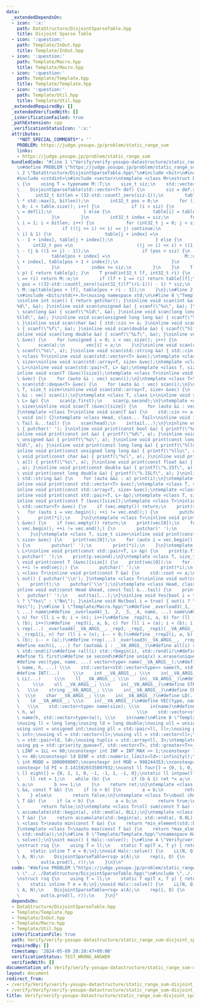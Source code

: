 ```yaml
---
data:
  _extendedDependsOn:
  - icon: ':x:'
    path: DataStructure/DisjointSparseTable.hpp
    title: Disjoint Sparse Table
  - icon: ':question:'
    path: Template/InOut.hpp
    title: Template/InOut.hpp
  - icon: ':question:'
    path: Template/Macro.hpp
    title: Template/Macro.hpp
  - icon: ':question:'
    path: Template/Template.hpp
    title: Template/Template.hpp
  - icon: ':question:'
    path: Template/Util.hpp
    title: Template/Util.hpp
  _extendedRequiredBy: []
  _extendedVerifiedWith: []
  _isVerificationFailed: true
  _pathExtension: cpp
  _verificationStatusIcon: ':x:'
  attributes:
    '*NOT_SPECIAL_COMMENTS*': ''
    PROBLEM: https://judge.yosupo.jp/problem/static_range_sum
    links:
    - https://judge.yosupo.jp/problem/static_range_sum
  bundledCode: "#line 1 \"Verify/verify-yosupo-datastructure/static_range_sum-disjoint_sparse_table.test.cpp\"\
    \n#define PROBLEM \"https://judge.yosupo.jp/problem/static_range_sum\"\n#line\
    \ 2 \"DataStructure/DisjointSparseTable.hpp\"\n#include <bit>\n#include <cstddef>\n\
    #include <cstdint>\n#include <vector>\ntemplate <class M>\nstruct DisjointSparseTable\
    \ {\n    using T = typename M::T;\n    size_t siz;\n    std::vector<T> table;\n\
    \    DisjointSparseTable(std::vector<T> def) {\n        siz = def.size();\n  \
    \      int32_t bitlen = (32-std::countl_zero(siz-1));\n        table.resize(siz\
    \ * std::max(1, bitlen));\n        int32_t pos = 0;\n        for (int32_t i =\
    \ 0; i < table.size(); i++) {\n            if (i < siz) {\n                table[i]\
    \ = def[i];\n            } else {\n                table[i] = table[i - siz];\n\
    \            }\n        }\n        int32_t index = siz;\n        for (int32_t\
    \ i = 1; i < bitlen; i++) {\n            for (int32_t j = 0; j < siz; j++) {\n\
    \                if (((j >> i) << i) == j) continue;\n                if ((j >>\
    \ i) & 1) {\n                    table[j + index] =\n                        M::op(table[j\
    \ - 1 + index], table[j + index]);\n                } else {\n               \
    \     int32_t pos =\n                        ((j >> i) << i) + ((1 << i) - 1)\
    \ - (j & ((1 << i) - 1));\n                    if (pos < siz) {\n            \
    \            table[pos + index] =\n                            M::op(table[pos\
    \ + index], table[pos + 1 + index]);\n                    }\n                }\n\
    \            }\n            index += siz;\n        }\n    }\n    T get(int32_t\
    \ p) { return table[p]; }\n    T prod(int32_t lf, int32_t ri) {\n        if (lf\
    \ == ri) return M::e;\n        if (lf + 1 == ri) return table[lf];\n        int32_t\
    \ pos = ((32-std::countl_zero((uint32_t)lf^(ri-1))) - 1) * siz;\n        return\
    \ M::op(table[pos + lf], table[pos + ri - 1]);\n    }\n};\n#line 2 \"Template/Template.hpp\"\
    \n#include <bits/stdc++.h>\nusing namespace std;\n\n#line 8 \"Template/InOut.hpp\"\
    \ninline int scan() { return getchar(); }\ninline void scan(int &a) { scanf(\"\
    %d\", &a); }\ninline void scan(unsigned &a) { scanf(\"%u\", &a); }\ninline void\
    \ scan(long &a) { scanf(\"%ld\", &a); }\ninline void scan(long long &a) { scanf(\"\
    %lld\", &a); }\ninline void scan(unsigned long long &a) { scanf(\"%llu\", &a);\
    \ }\ninline void scan(char &a) { std::cin >> a; }\ninline void scan(float &a)\
    \ { scanf(\"%f\", &a); }\ninline void scan(double &a) { scanf(\"%lf\", &a); }\n\
    inline void scan(long double &a) { scanf(\"%Lf\", &a); }\ninline void scan(std::vector<bool>\
    \ &vec) {\n    for (unsigned i = 0; i < vec.size(); i++) {\n        int a;\n \
    \       scan(a);\n        vec[i] = a;\n    }\n}\ninline void scan(char a[]) {\
    \ scanf(\"%s\", a); }\ninline void scan(std::string &a) { std::cin >> a; }\ntemplate\
    \ <class T>\ninline void scan(std::vector<T> &vec);\ntemplate <class T, size_t\
    \ size>\ninline void scan(std::array<T, size> &vec);\ntemplate <class T, class\
    \ L>\ninline void scan(std::pair<T, L> &p);\ntemplate <class T, size_t size>\n\
    inline void scan(T (&vec)[size]);\ntemplate <class T>\ninline void scan(std::vector<T>\
    \ &vec) {\n    for (auto &i : vec) scan(i);\n}\ntemplate <class T>\ninline void\
    \ scan(std::deque<T> &vec) {\n    for (auto &i : vec) scan(i);\n}\ntemplate <class\
    \ T, size_t size>\ninline void scan(std::array<T, size> &vec) {\n    for (auto\
    \ &i : vec) scan(i);\n}\ntemplate <class T, class L>\ninline void scan(std::pair<T,\
    \ L> &p) {\n    scan(p.first);\n    scan(p.second);\n}\ntemplate <class T, size_t\
    \ size>\ninline void scan(T (&vec)[size]) {\n    for (auto &i : vec) scan(i);\n\
    }\ntemplate <class T>\ninline void scan(T &a) {\n    std::cin >> a;\n}\ninline\
    \ void in() {}\ntemplate <class Head, class... Tail>\ninline void in(Head &head,\
    \ Tail &...tail) {\n    scan(head);\n    in(tail...);\n}\ninline void print()\
    \ { putchar(' '); }\ninline void print(const bool &a) { printf(\"%d\", a); }\n\
    inline void print(const int &a) { printf(\"%d\", a); }\ninline void print(const\
    \ unsigned &a) { printf(\"%u\", a); }\ninline void print(const long &a) { printf(\"\
    %ld\", a); }\ninline void print(const long long &a) { printf(\"%lld\", a); }\n\
    inline void print(const unsigned long long &a) { printf(\"%llu\", a); }\ninline\
    \ void print(const char &a) { printf(\"%c\", a); }\ninline void print(const char\
    \ a[]) { printf(\"%s\", a); }\ninline void print(const float &a) { printf(\"%.15f\"\
    , a); }\ninline void print(const double &a) { printf(\"%.15f\", a); }\ninline\
    \ void print(const long double &a) { printf(\"%.15Lf\", a); }\ninline void print(const\
    \ std::string &a) {\n    for (auto &&i : a) print(i);\n}\ntemplate <class T>\n\
    inline void print(const std::vector<T> &vec);\ntemplate <class T, size_t size>\n\
    inline void print(const std::array<T, size> &vec);\ntemplate <class T, class L>\n\
    inline void print(const std::pair<T, L> &p);\ntemplate <class T, size_t size>\n\
    inline void print(const T (&vec)[size]);\ntemplate <class T>\ninline void print(const\
    \ std::vector<T> &vec) {\n    if (vec.empty()) return;\n    print(vec[0]);\n \
    \   for (auto i = vec.begin(); ++i != vec.end();) {\n        putchar(' ');\n \
    \       print(*i);\n    }\n}\ntemplate <class T>\ninline void print(const std::deque<T>\
    \ &vec) {\n    if (vec.empty()) return;\n    print(vec[0]);\n    for (auto i =\
    \ vec.begin(); ++i != vec.end();) {\n        putchar(' ');\n        print(*i);\n\
    \    }\n}\ntemplate <class T, size_t size>\ninline void print(const std::array<T,\
    \ size> &vec) {\n    print(vec[0]);\n    for (auto i = vec.begin(); ++i != vec.end();)\
    \ {\n        putchar(' ');\n        print(*i);\n    }\n}\ntemplate <class T, class\
    \ L>\ninline void print(const std::pair<T, L> &p) {\n    print(p.first);\n   \
    \ putchar(' ');\n    print(p.second);\n}\ntemplate <class T, size_t size>\ninline\
    \ void print(const T (&vec)[size]) {\n    print(vec[0]);\n    for (auto i = vec;\
    \ ++i != end(vec);) {\n        putchar(' ');\n        print(*i);\n    }\n}\ntemplate\
    \ <class T>\ninline void print(const T &a) {\n    std::cout << a;\n}\ninline void\
    \ out() { putchar('\\n'); }\ntemplate <class T>\ninline void out(const T &t) {\n\
    \    print(t);\n    putchar('\\n');\n}\ntemplate <class Head, class... Tail>\n\
    inline void out(const Head &head, const Tail &...tail) {\n    print(head);\n \
    \   putchar(' ');\n    out(tail...);\n}\ninline void Yes(bool i = true) { out(i\
    \ ? \"Yes\" : \"No\"); }\ninline void No(bool i = true) { out(i ? \"No\" : \"\
    Yes\"); }\n#line 1 \"Template/Macro.hpp\"\n#define _overload3(_1, _2, _3, name,\
    \ ...) name\n#define _overload4(_1, _2, _3, _4, name, ...) name\n#define _rep1(i,\
    \ n) for (ll i = 0; i < (n); i++)\n#define _rep2(i, a, b) for (ll i = (a); i <\
    \ (b); i++)\n#define _rep3(i, a, b, c) for (ll i = (a); i < (b); i += (c))\n#define\
    \ rep(...) _overload4(__VA_ARGS__, _rep3, _rep2, _rep1)(__VA_ARGS__)\n#define\
    \ _rrep1(i, n) for (ll i = (n); i-- > 0;)\n#define _rrep2(i, a, b) for (ll i =\
    \ (b); i-- > (a);)\n#define rrep(...) _overload3(__VA_ARGS__, _rrep2, _rrep1)(__VA_ARGS__)\n\
    #define each(i, ...) for (auto&& i : __VA_ARGS__)\n#define all(i) std::begin(i),\
    \ std::end(i)\n#define rall(i) std::rbegin(i), std::rend(i)\n#define len(x) ((int)(x).size())\n\
    #define fi first\n#define se second\n#define uniq(x) x.erase(unique(all(x)), std::end(x))\n\
    #define vec(type, name, ...) vector<type> name(__VA_ARGS__);\n#define vv(type,\
    \ name, h, ...) \\\n    std::vector<std::vector<type>> name(h, std::vector<type>(__VA_ARGS__));\n\
    #define INT(...)     \\\n    int __VA_ARGS__; \\\n    in(__VA_ARGS__)\n#define\
    \ LL(...)     \\\n    ll __VA_ARGS__; \\\n    in(__VA_ARGS__)\n#define ULL(...)\
    \     \\\n    ull __VA_ARGS__; \\\n    in(__VA_ARGS__)\n#define STR(...)     \
    \   \\\n    string __VA_ARGS__; \\\n    in(__VA_ARGS__)\n#define CHR(...)    \
    \  \\\n    char __VA_ARGS__; \\\n    in(__VA_ARGS__)\n#define LD(...)     \\\n\
    \    ld __VA_ARGS__; \\\n    in(__VA_ARGS__)\n#define VEC(type, name, size)  \
    \   \\\n    std::vector<type> name(size); \\\n    in(name)\n#define VV(type, name,\
    \ h, w)                                      \\\n    std::vector<std::vector<type>>\
    \ name(h, std::vector<type>(w)); \\\n    in(name)\n#line 8 \"Template/Util.hpp\"\
    \nusing ll = long long;\nusing ld = long double;\nusing ull = unsigned long long;\n\
    using uint = unsigned int;\nusing pll = std::pair<ll, ll>;\nusing pii = std::pair<int,\
    \ int>;\nusing vl = std::vector<ll>;\nusing vll = std::vector<ll>;\nusing pdd\
    \ = std::pair<ld, ld>;\nusing tuplis = std::array<ll, 3>;\ntemplate <class T>\n\
    using pq = std::priority_queue<T, std::vector<T>, std::greater<T>>;\nconst ll\
    \ LINF = 1LL << 60;\nconstexpr int INF = INT_MAX >> 1;\nconstexpr ll MINF = 1LL\
    \ << 40;\nconstexpr ld DINF = std::numeric_limits<ld>::infinity();\nconstexpr\
    \ int MODD = 1000000007;\nconstexpr int MOD = 998244353;\nconstexpr ld EPS = 1e-9;\n\
    constexpr ld PI = 3.1415926535897932;\nconst ll four[] = {0, 1, 0, -1, 0};\nconst\
    \ ll eight[] = {0, 1, 1, 0, -1, -1, 1, -1, 0};\nstatic ll intpow(ll a, ll b) {\n\
    \    ll ret = 1;\n    while (b) {\n        if (b & 1) ret *= a;\n        a *=\
    \ a;\n        b >>= 1;\n    }\n    return ret;\n}\ntemplate <class T>\nbool chmin(T\
    \ &a, const T &b) {\n    if (a > b) {\n        a = b;\n        return true;\n\
    \    } else\n        return false;\n}\ntemplate <class T>\nbool chmax(T &a, const\
    \ T &b) {\n    if (a < b) {\n        a = b;\n        return true;\n    } else\n\
    \        return false;\n}\ntemplate <class T>\nll sum(const T &a) {\n    return\
    \ accumulate(std::begin(a), std::end(a), 0LL);\n}\ntemplate <class T>\nld dsum(const\
    \ T &a) {\n    return accumulate(std::begin(a), std::end(a), 0.0L);\n}\ntemplate\
    \ <class T>\nauto min(const T &a) {\n    return *min_element(std::begin(a), std::end(a));\n\
    }\ntemplate <class T>\nauto max(const T &a) {\n    return *max_element(std::begin(a),\
    \ std::end(a));\n}\n#line 8 \"Template/Template.hpp\"\nnamespace Halc {\nvoid\
    \ solve();\n}\nint main() { Halc::solve(); }\n#line 4 \"Verify/verify-yosupo-datastructure/static_range_sum-disjoint_sparse_table.test.cpp\"\
    \nstruct rsq {\n    using T = ll;\n    static T op(T x, T y) { return x + y; }\n\
    \    static inline T e = 0;\n};\nvoid Halc::solve() {\n    LL(N, Q);\n    VEC(ll,\
    \ A, N);\n    DisjointSparseTable<rsq> a(A);\n    rep(i, Q) {\n        LL(l, r);\n\
    \        out(a.prod(l, r));\n    }\n}\n"
  code: "#define PROBLEM \"https://judge.yosupo.jp/problem/static_range_sum\"\n#include\
    \ \"../../DataStructure/DisjointSparseTable.hpp\"\n#include \"../../Template/Template.hpp\"\
    \nstruct rsq {\n    using T = ll;\n    static T op(T x, T y) { return x + y; }\n\
    \    static inline T e = 0;\n};\nvoid Halc::solve() {\n    LL(N, Q);\n    VEC(ll,\
    \ A, N);\n    DisjointSparseTable<rsq> a(A);\n    rep(i, Q) {\n        LL(l, r);\n\
    \        out(a.prod(l, r));\n    }\n}"
  dependsOn:
  - DataStructure/DisjointSparseTable.hpp
  - Template/Template.hpp
  - Template/InOut.hpp
  - Template/Macro.hpp
  - Template/Util.hpp
  isVerificationFile: true
  path: Verify/verify-yosupo-datastructure/static_range_sum-disjoint_sparse_table.test.cpp
  requiredBy: []
  timestamp: '2024-05-09 20:10:47+09:00'
  verificationStatus: TEST_WRONG_ANSWER
  verifiedWith: []
documentation_of: Verify/verify-yosupo-datastructure/static_range_sum-disjoint_sparse_table.test.cpp
layout: document
redirect_from:
- /verify/Verify/verify-yosupo-datastructure/static_range_sum-disjoint_sparse_table.test.cpp
- /verify/Verify/verify-yosupo-datastructure/static_range_sum-disjoint_sparse_table.test.cpp.html
title: Verify/verify-yosupo-datastructure/static_range_sum-disjoint_sparse_table.test.cpp
---
```

